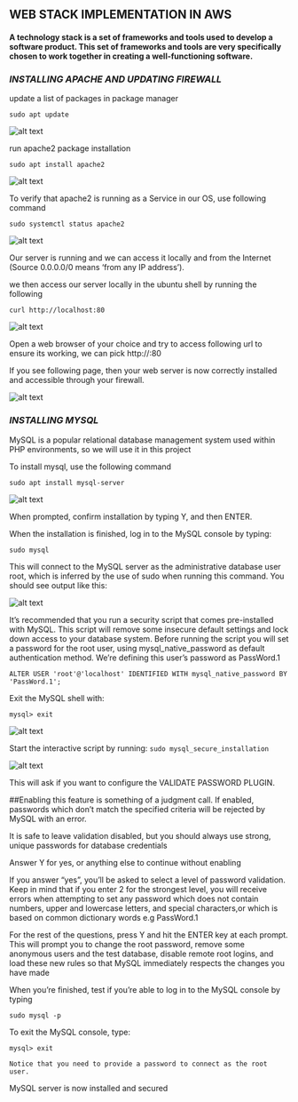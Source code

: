 ## **WEB STACK IMPLEMENTATION IN AWS**

#### A technology stack is a set of frameworks and tools used to develop a software product. This set of frameworks and tools are very specifically chosen to work together in creating a well-functioning software.



###  **_INSTALLING APACHE AND UPDATING FIREWALL_**

update a list of packages in package manager

`sudo apt update`

![alt text](./IMAGES/sudo-apt-update.PNG)


run apache2 package installation

`sudo apt install apache2`

![alt text](./IMAGES/sudo-apt-install-apache2.PNG)

To verify that apache2 is running as a Service in our OS, use following command

`sudo systemctl status apache2`

![alt text](./IMAGES/sudo-systemctl.PNG)

Our server is running and we can access it locally and from the Internet (Source 0.0.0.0/0 means ‘from any IP address’).

we then access our server locally in the ubuntu shell by running the following



`curl http://localhost:80`

![alt text](./IMAGES/curl-local80.PNG)

Open a web browser of your choice and try to access following url to ensure its working, we can pick 
http://<Public-IP-Address>:80

If you see following page, then your web server is now correctly installed and accessible through your firewall.

![alt text](./IMAGES/ubuntu-default-page.PNG)


###  **_INSTALLING MYSQL_**

MySQL is a popular relational database management system used within PHP environments, so we will use it in this project

To install mysql, use the following command

`sudo apt install mysql-server`

![alt text](./IMAGES/sudo-apt-install-mySQL-server.PNG)


When prompted, confirm installation by typing Y, and then ENTER.

 When the installation is finished, log in to the MySQL console by typing:
  
   `sudo mysql`

This will connect to the MySQL server as the administrative database user root, which is inferred by the use of sudo when running this command. 
You should see       output like this:


![alt text](./IMAGES/sudo-mySQL.PNG)


It’s recommended that you run a security script that comes pre-installed with MySQL. This script will remove some insecure default settings and lock down access to your database system. Before running the script you will set a password for the root user, using mysql_native_password as default authentication method. We’re defining this user’s password as PassWord.1



`ALTER USER 'root'@'localhost' IDENTIFIED WITH mysql_native_password BY 'PassWord.1';`


 Exit the MySQL shell with:

 `mysql> exit`

 ![alt text](./IMAGES/mysql-exit.PNG)

  Start the interactive script by running:
  `sudo mysql_secure_installation`

  ![alt text](./IMAGES/sudo-mysql-secure-installation.PNG)

  
  This will ask if you want to configure the VALIDATE PASSWORD PLUGIN.


  ##Enabling this feature is something of a judgment call. If enabled, passwords which don’t match the specified criteria will be rejected by MySQL with an error.

  It is safe to leave validation disabled, but you should always use strong, unique passwords for database credentials

  Answer Y for yes, or anything else to continue without enabling


  If you answer “yes”, you’ll be asked to select a level of password validation. Keep in mind that if you enter 2 for the strongest level, you will receive errors     when attempting to set any password which does not contain numbers, upper and lowercase letters, and special characters,or which is based on common dictionary words e.g PassWord.1


   For the rest of the questions, press Y and hit the ENTER key at each prompt. This will prompt you to change the root password, remove some anonymous users and the   test database, disable remote root logins, and load these new rules so that MySQL immediately respects the changes you have made


   When you’re finished, test if you’re able to log in to the MySQL console by typing

   `sudo mysql -p`

   To exit the MySQL console, type:

   `mysql> exit`

    Notice that you need to provide a password to connect as the root user.
  
  MySQL server is now installed and secured